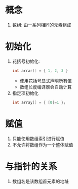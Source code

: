 # 概念
1. 数组: 由一系列相同的元素组成
# 初始化
1. 花括号初始化:
    ```c
    int arrar[] = { 1, 2, 3 }
    ```
   * 使用花括号显式声明所有值
   * 数组长度编译器会自动计算
2. 指定项初始化
    ```c
    int array[] = { [0]=1 };
    ```
# 赋值
1. 只能使用数组索引进行赋值
2. 不允许将数组作为一个整体赋值
# 与指针的关系
1. 数组名是该数组首元素的地址